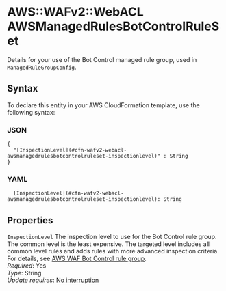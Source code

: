 # AWS::WAFv2::WebACL AWSManagedRulesBotControlRuleSet<a name="aws-properties-wafv2-webacl-awsmanagedrulesbotcontrolruleset"></a>

Details for your use of the Bot Control managed rule group, used in `ManagedRuleGroupConfig`\.

## Syntax<a name="aws-properties-wafv2-webacl-awsmanagedrulesbotcontrolruleset-syntax"></a>

To declare this entity in your AWS CloudFormation template, use the following syntax:

### JSON<a name="aws-properties-wafv2-webacl-awsmanagedrulesbotcontrolruleset-syntax.json"></a>

```
{
  "[InspectionLevel](#cfn-wafv2-webacl-awsmanagedrulesbotcontrolruleset-inspectionlevel)" : String
}
```

### YAML<a name="aws-properties-wafv2-webacl-awsmanagedrulesbotcontrolruleset-syntax.yaml"></a>

```
  [InspectionLevel](#cfn-wafv2-webacl-awsmanagedrulesbotcontrolruleset-inspectionlevel): String
```

## Properties<a name="aws-properties-wafv2-webacl-awsmanagedrulesbotcontrolruleset-properties"></a>

`InspectionLevel` <a name="cfn-wafv2-webacl-awsmanagedrulesbotcontrolruleset-inspectionlevel"></a>
The inspection level to use for the Bot Control rule group\. The common level is the least expensive\. The targeted level includes all common level rules and adds rules with more advanced inspection criteria\. For details, see [AWS WAF Bot Control rule group](https://docs.aws.amazon.com/waf/latest/developerguide/aws-managed-rule-groups-bot.html)\.  
_Required_: Yes  
_Type_: String  
_Update requires_: [No interruption](https://docs.aws.amazon.com/AWSCloudFormation/latest/UserGuide/using-cfn-updating-stacks-update-behaviors.html#update-no-interrupt)
